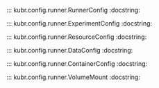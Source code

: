 ::: kubr.config.runner.RunnerConfig
    :docstring:

::: kubr.config.runner.ExperimentConfig
    :docstring:

::: kubr.config.runner.ResourceConfig
    :docstring:

::: kubr.config.runner.DataConfig
    :docstring:

::: kubr.config.runner.ContainerConfig
    :docstring:

::: kubr.config.runner.VolumeMount
    :docstring:



